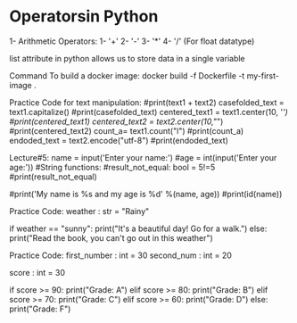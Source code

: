 # Operatorsin Python
1- Arithmetic
Operators:
1- '+'
2- '-' 
3- '*'
4- '/' (For float datatype)

list attribute in python allows us to store data in a single variable 

Command To build a docker image: 
docker build -f Dockerfile -t my-first-image .

Practice Code for text manipulation:
#print(text1 + text2) 
casefolded_text = text1.capitalize()
#print(casefolded_text)
centered_text1 = text1.center(10, '*')
#print(centered_text1)
centered_text2 = text2.center(10,"*")
#print(centered_text2)
count_a= text1.count("l")
#print(count_a)
endoded_text = text2.encode("utf-8")
#print(endoded_text) 

Lecture#5:
name = input('Enter your name:')
#age = int(input('Enter your age:'))
#String functions:
#result_not_equal: bool = 5!=5
#print(result_not_equal)

#print('My name is %s and my age is %d' %(name, age))
#print(id(name))

Practice Code:
weather : str = "Rainy"

if weather == "sunny":
    print("It's a beautiful day! Go for a walk.")
else:
    print("Read the book, you can't go out in this weather") 

Practice Code:
first_number : int = 30
second_num : int = 20 

score : int = 30

if score >= 90:
    print("Grade: A")
elif score >= 80:
    print("Grade: B")
elif score >= 70:
    print("Grade: C")
elif score >= 60:
    print("Grade: D")
else:
    print("Grade: F")
